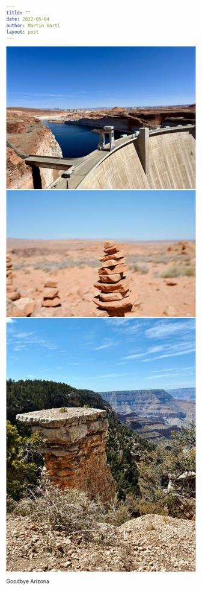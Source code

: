 ```yaml
---
title: ""
date: 2022-05-04
author: Martin Hartl
layout: post
---
```

![](assets/images/2022-05-04-3.jpg)
![](assets/images/2022-05-04-2.jpg)
![](assets/images/2022-05-04-1.jpg)

Goodbye Arizona